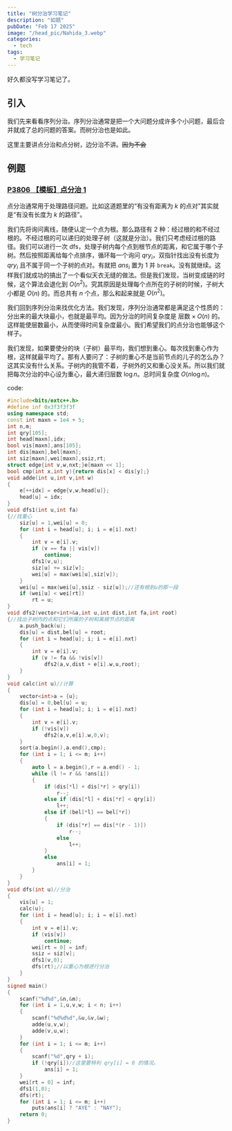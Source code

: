 ```yaml
---
title: "树分治学习笔记"
description: "如题"
pubDate: "Feb 17 2025"
image: "/head_pic/Nahida_3.webp"
categories:
  - tech
tags:
  - 学习笔记
---
```


好久都没写学习笔记了。

## 引入

我们先来看看序列分治。序列分治通常是把一个大问题分成许多个小问题，最后合并就成了总的问题的答案。而树分治也是如此。

这里主要讲点分治和点分树，边分治不讲。~~因为不会~~

## 例题

### [P3806 【模板】点分治 1](https://www.luogu.com.cn/problem/P3806)

点分治通常用于处理路径问题。比如这道题里的“有没有距离为 $k$ 的点对”其实就是“有没有长度为 $k$ 的路径”。

我们先将询问离线，随便认定一个点为根。那么路径有 $2$ 种：经过根的和不经过根的。不经过根的可以递归的处理子树（这就是分治）。我们只考虑经过根的路径。我们可以进行一次 dfs，处理子树内每个点到根节点的距离，和它属于哪个子树。然后按照距离给每个点排序，循环每一个询问 $qry_i$，双指针找出没有长度为 $qry_i$ 且不属于同一个子树的点对。有就把 $ans_i$ 置为 $1$ 并 `break`。没有就继续。这样我们就成功的搞出了一个看似天衣无缝的做法。但是我们发现，当树变成链的时候，这个算法会退化到 $O(n^2)$。究其原因是处理每个点所在的子树的时候，子树大小都是 $O(n)$ 的。而总共有 $n$ 个点，那么和起来就是 $O(n^2)$。

我们回到序列分治来找优化方法。我们发现，序列分治通常都是满足这个性质的：分出来的最大块最小，也就是最平均。因为分治的时间复杂度是 $\text{层数} \times O(n)$ 的。这样能使层数最小，从而使得时间复杂度最小。我们希望我们的点分治也能够这个样子。

我们发现，如果要使分的块（子树）最平均，我们想到重心。每次找到重心作为根，这样就最平均了。那有人要问了：子树的重心不是当前节点的儿子的怎么办？这其实没有什么关系。子树内的我管不着，子树外的又和重心没关系。所以我们就把每次分治的中心设为重心，最大递归层数 $\log n$。总时间复杂度 $O(n\log n)$。

code:

```cpp
#include<bits/extc++.h>
#define inf 0x3f3f3f3f
using namespace std;
const int maxn = 1e4 + 5;
int n,m;
int qry[105];
int head[maxn],idx;
bool vis[maxn],ans[105];
int dis[maxn],bel[maxn];
int siz[maxn],wei[maxn],ssiz,rt;
struct edge{int v,w,nxt;}e[maxn << 1];
bool cmp(int x,int y){return dis[x] < dis[y];}
void adde(int u,int v,int w)
{
    e[++idx] = edge{v,w,head[u]};
    head[u] = idx;
}
void dfs1(int u,int fa)
{//找重心
    siz[u] = 1,wei[u] = 0;
    for (int i = head[u]; i; i = e[i].nxt)
    {
        int v = e[i].v;
        if (v == fa || vis[v])
            continue;
        dfs1(v,u);
        siz[u] += siz[v];
        wei[u] = max(wei[u],siz[v]);
    }
    wei[u] = max(wei[u],ssiz - siz[u]);//还有根到u的那一段
    if (wei[u] < wei[rt])
        rt = u;
}
void dfs2(vector<int>&a,int u,int dist,int fa,int root)
{//找出子树内的点和它们所属的子树和离根节点的距离
    a.push_back(u);
    dis[u] = dist,bel[u] = root;
    for (int i = head[u]; i; i = e[i].nxt)
    {
        int v = e[i].v;
        if (v != fa && !vis[v])
            dfs2(a,v,dist + e[i].w,u,root);
    }
}
void calc(int u)//计算
{
    vector<int>a = {u};
    dis[u] = 0,bel[u] = u;
    for (int i = head[u]; i; i = e[i].nxt)
    {
        int v = e[i].v;
        if (!vis[v])
            dfs2(a,v,e[i].w,0,v);
    }
    sort(a.begin(),a.end(),cmp);
    for (int i = 1; i <= m; i++)
    {
        auto l = a.begin(),r = a.end() - 1;
        while (l != r && !ans[i])
        {
            if (dis[*l] + dis[*r] > qry[i])
                r--;
            else if (dis[*l] + dis[*r] < qry[i])
                l++;
            else if (bel[*l] == bel[*r])
            {
                if (dis[*r] == dis[*(r - 1)])
                    r--;
                else
                    l++;
            }
            else
                ans[i] = 1;
        }
    }
}
void dfs(int u)//分治
{
    vis[u] = 1;
    calc(u);
    for (int i = head[u]; i; i = e[i].nxt)
    {
        int v = e[i].v;
        if (vis[v])
            continue;
        wei[rt = 0] = inf;
        ssiz = siz[v];
        dfs1(v,0);
        dfs(rt);//以重心为根进行分治
    }
}
signed main()
{
    scanf("%d%d",&n,&m);
    for (int i = 1,u,v,w; i < n; i++)
    {
        scanf("%d%d%d",&u,&v,&w);
        adde(u,v,w);
        adde(v,u,w);
    }
    for (int i = 1; i <= m; i++)
    {
        scanf("%d",qry + i);
        if (!qry[i])//这里要特判 qry[i] = 0 的情况。
            ans[i] = 1;
    }
    wei[rt = 0] = inf;
    dfs1(1,0);
    dfs(rt);
    for (int i = 1; i <= m; i++)
        puts(ans[i] ? "AYE" : "NAY");
    return 0;
}
```